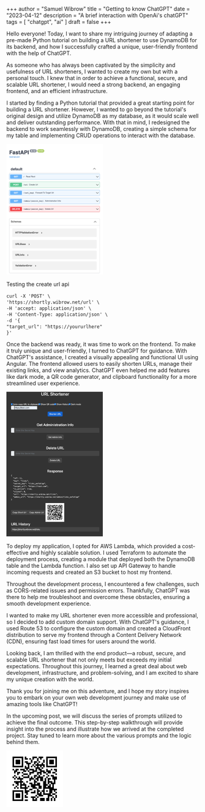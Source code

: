 +++
author = "Samuel Wibrow"
title = "Getting to know ChatGPT"
date = "2023-04-12"
description = "A brief interaction with OpenAi's chatGPT"
tags = [
    "chatgpt",
    "ai"
]
draft = false
+++

Hello everyone! Today, I want to share my intriguing journey of adapting a pre-made Python tutorial on building a URL shortener to use DynamoDB for its backend, and how I successfully crafted a unique, user-friendly frontend with the help of ChatGPT.

As someone who has always been captivated by the simplicity and usefulness of URL shorteners, I wanted to create my own but with a personal touch. I knew that in order to achieve a functional, secure, and scalable URL shortener, I would need a strong backend, an engaging frontend, and an efficient infrastructure.

I started by finding a Python tutorial that provided a great starting point for building a URL shortener. However, I wanted to go beyond the tutorial's original design and utilize DynamoDB as my database, as it would scale well and deliver outstanding performance. With that in mind, I redesigned the backend to work seamlessly with DynamoDB, creating a simple schema for my table and implementing CRUD operations to interact with the database.

<img src="api.png" width="50%"/>

Testing the create url api

    curl -X 'POST' \
    'https://shortly.wibrow.net/url' \
    -H 'accept: application/json' \
    -H 'Content-Type: application/json' \
    -d '{
    "target_url": "https://yoururlhere"
    }'

Once the backend was ready, it was time to work on the frontend. To make it truly unique and user-friendly, I turned to ChatGPT for guidance. With ChatGPT's assistance, I created a visually appealing and functional UI using Angular. The frontend allowed users to easily shorten URLs, manage their existing links, and view analytics. ChatGPT even helped me add features like dark mode, a QR code generator, and clipboard functionality for a more streamlined user experience.

<img src="ui.png" width="50%"/>

To deploy my application, I opted for AWS Lambda, which provided a cost-effective and highly scalable solution. I used Terraform to automate the deployment process, creating a module that deployed both the DynamoDB table and the Lambda function. I also set up API Gateway to handle incoming requests and created an S3 bucket to host my frontend.

Throughout the development process, I encountered a few challenges, such as CORS-related issues and permission errors. Thankfully, ChatGPT was there to help me troubleshoot and overcome these obstacles, ensuring a smooth development experience.

I wanted to make my URL shortener even more accessible and professional, so I decided to add custom domain support. With ChatGPT's guidance, I used Route 53 to configure the custom domain and created a CloudFront distribution to serve my frontend through a Content Delivery Network (CDN), ensuring fast load times for users around the world.

Looking back, I am thrilled with the end product—a robust, secure, and scalable URL shortener that not only meets but exceeds my initial expectations. Throughout this journey, I learned a great deal about web development, infrastructure, and problem-solving, and I am excited to share my unique creation with the world.

Thank you for joining me on this adventure, and I hope my story inspires you to embark on your own web development journey and make use of amazing tools like ChatGPT!

In the upcoming post, we will discuss the series of prompts utilized to achieve the final outcome. This step-by-step walkthrough will provide insight into the process and illustrate how we arrived at the completed project. Stay tuned to learn more about the various prompts and the logic behind them.

<img src="qr.png" style="float:center"/>